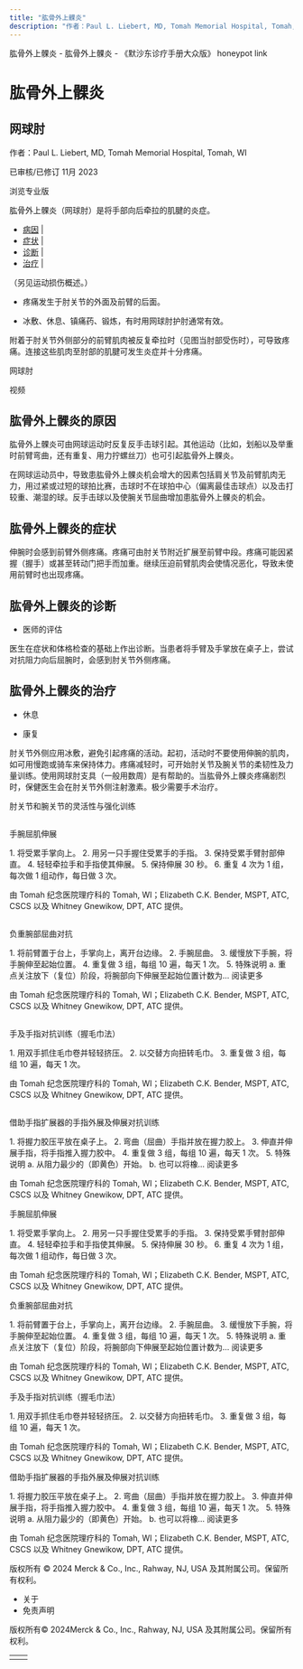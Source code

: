 ```yaml
---
title: "肱骨外上髁炎"
description: "作者：Paul L. Liebert, MD, Tomah Memorial Hospital, Tomah, WI"
---
```


﻿肱骨外上髁炎 \- 肱骨外上髁炎 \- 《默沙东诊疗手册大众版》 honeypot link

# 肱骨外上髁炎

## 网球肘

作者：Paul L. Liebert, MD, Tomah Memorial Hospital, Tomah, WI

已审核/已修订 11月 2023

浏览专业版

肱骨外上髁炎（网球肘）是将手部向后牵拉的肌腱的炎症。

- [病因](#病因_v13976298_zh) \|
- [症状](#症状_v13976302_zh) \|
- [诊断](#诊断_v13976305_zh) \|
- [治疗](#治疗_v13976311_zh) \|

（另见运动损伤概述。）

- 疼痛发生于肘关节的外面及前臂的后面。

- 冰敷、休息、镇痛药、锻炼，有时用网球肘护肘通常有效。


附着于肘关节外侧部分的前臂肌肉被反复牵拉时（见图当肘部受伤时），可导致疼痛。连接这些肌肉至肘部的肌腱可发生炎症并十分疼痛。

网球肘



视频

## 肱骨外上髁炎的原因

肱骨外上髁炎可由网球运动时反复反手击球引起。其他运动（比如，划船以及举重时前臂弯曲，还有重复、用力拧螺丝刀）也可引起肱骨外上髁炎。

在网球运动员中，导致患肱骨外上髁炎机会增大的因素包括肩关节及前臂肌肉无力，用过紧或过短的球拍比赛，击球时不在球拍中心（偏离最佳击球点）以及击打较重、潮湿的球。反手击球以及使腕关节屈曲增加患肱骨外上髁炎的机会。

## 肱骨外上髁炎的症状

伸腕时会感到前臂外侧疼痛。疼痛可由肘关节附近扩展至前臂中段。疼痛可能因紧握（握手）或甚至转动门把手而加重。继续压迫前臂肌肉会使情况恶化，导致未使用前臂时也出现疼痛。

## 肱骨外上髁炎的诊断

- 医师的评估


医生在症状和体格检查的基础上作出诊断。当患者将手臂及手掌放在桌子上，尝试对抗阻力向后屈腕时，会感到肘关节外侧疼痛。

## 肱骨外上髁炎的治疗

- 休息

- 康复


肘关节外侧应用冰敷，避免引起疼痛的活动。起初，活动时不要使用伸腕的肌肉，如可用慢跑或骑车来保持体力。疼痛减轻时，可开始肘关节及腕关节的柔韧性及力量训练。使用网球肘支具（一般用数周）是有帮助的。当肱骨外上髁炎疼痛剧烈时，保健医生会在肘关节外侧注射激素。极少需要手术治疗。

肘关节和腕关节的灵活性与强化训练

![手腕屈肌伸展](data:image/gif;base64,R0lGODlhAQABAIAAAAAAAP///yH5BAEAAAAALAAAAAABAAEAAAIBRAA7)

手腕屈肌伸展

1\. 将受累手掌向上。 2. 用另一只手握住受累手的手指。 3. 保持受累手臂肘部伸直。 4. 轻轻牵拉手和手指使其伸展。 5. 保持伸展 30 秒。 6. 重复 4 次为 1 组，每次做 1 组动作，每日做 3 次。

由 Tomah 纪念医院理疗科的 Tomah, WI；Elizabeth C.K. Bender, MSPT, ATC, CSCS 以及 Whitney Gnewikow, DPT, ATC 提供。

![负重腕部屈曲对抗](data:image/gif;base64,R0lGODlhAQABAIAAAAAAAP///yH5BAEAAAAALAAAAAABAAEAAAIBRAA7)

负重腕部屈曲对抗

1\. 将前臂置于台上，手掌向上，离开台边缘。 2. 手腕屈曲。 3. 缓慢放下手腕，将手腕伸至起始位置。 4. 重复做 3 组，每组 10 遍，每天 1 次。 5. 特殊说明 a. 重点关注放下（复位）阶段，将腕部向下伸展至起始位置计数为... 阅读更多

由 Tomah 纪念医院理疗科的 Tomah, WI；Elizabeth C.K. Bender, MSPT, ATC, CSCS 以及 Whitney Gnewikow, DPT, ATC 提供。

![手及手指对抗训练（握毛巾法）](data:image/gif;base64,R0lGODlhAQABAIAAAAAAAP///yH5BAEAAAAALAAAAAABAAEAAAIBRAA7)

手及手指对抗训练（握毛巾法）

1\. 用双手抓住毛巾卷并轻轻挤压。 2. 以交替方向扭转毛巾。 3. 重复做 3 组，每组 10 遍，每天 1 次。

由 Tomah 纪念医院理疗科的 Tomah, WI；Elizabeth C.K. Bender, MSPT, ATC, CSCS 以及 Whitney Gnewikow, DPT, ATC 提供。

![借助手指扩展器的手指外展及伸展对抗训练](data:image/gif;base64,R0lGODlhAQABAIAAAAAAAP///yH5BAEAAAAALAAAAAABAAEAAAIBRAA7)

借助手指扩展器的手指外展及伸展对抗训练

1\. 将握力胶压平放在桌子上。 2. 弯曲（屈曲）手指并放在握力胶上。 3. 伸直并伸展手指，将手指推入握力胶中。 4. 重复做 3 组，每组 10 遍，每天 1 次。 5. 特殊说明 a. 从阻力最少的（即黄色）开始。 b. 也可以将橡... 阅读更多

由 Tomah 纪念医院理疗科的 Tomah, WI；Elizabeth C.K. Bender, MSPT, ATC, CSCS 以及 Whitney Gnewikow, DPT, ATC 提供。



手腕屈肌伸展

1\. 将受累手掌向上。 2. 用另一只手握住受累手的手指。 3. 保持受累手臂肘部伸直。 4. 轻轻牵拉手和手指使其伸展。 5. 保持伸展 30 秒。 6. 重复 4 次为 1 组，每次做 1 组动作，每日做 3 次。

由 Tomah 纪念医院理疗科的 Tomah, WI；Elizabeth C.K. Bender, MSPT, ATC, CSCS 以及 Whitney Gnewikow, DPT, ATC 提供。



负重腕部屈曲对抗

1\. 将前臂置于台上，手掌向上，离开台边缘。 2. 手腕屈曲。 3. 缓慢放下手腕，将手腕伸至起始位置。 4. 重复做 3 组，每组 10 遍，每天 1 次。 5. 特殊说明 a. 重点关注放下（复位）阶段，将腕部向下伸展至起始位置计数为... 阅读更多

由 Tomah 纪念医院理疗科的 Tomah, WI；Elizabeth C.K. Bender, MSPT, ATC, CSCS 以及 Whitney Gnewikow, DPT, ATC 提供。



手及手指对抗训练（握毛巾法）

1\. 用双手抓住毛巾卷并轻轻挤压。 2. 以交替方向扭转毛巾。 3. 重复做 3 组，每组 10 遍，每天 1 次。

由 Tomah 纪念医院理疗科的 Tomah, WI；Elizabeth C.K. Bender, MSPT, ATC, CSCS 以及 Whitney Gnewikow, DPT, ATC 提供。



借助手指扩展器的手指外展及伸展对抗训练

1\. 将握力胶压平放在桌子上。 2. 弯曲（屈曲）手指并放在握力胶上。 3. 伸直并伸展手指，将手指推入握力胶中。 4. 重复做 3 组，每组 10 遍，每天 1 次。 5. 特殊说明 a. 从阻力最少的（即黄色）开始。 b. 也可以将橡... 阅读更多

由 Tomah 纪念医院理疗科的 Tomah, WI；Elizabeth C.K. Bender, MSPT, ATC, CSCS 以及 Whitney Gnewikow, DPT, ATC 提供。



版权所有 © 2024
Merck & Co., Inc., Rahway, NJ, USA 及其附属公司。保留所有权利。

- 关于
- 免责声明

版权所有© 2024Merck & Co., Inc., Rahway, NJ, USA 及其附属公司。保留所有权利。

|     |     |
| --- | --- |
|  |  |